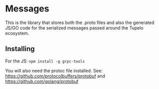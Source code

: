 # Messages

This is the library that stores both the .proto files and also the generated JS/GO code for the serialized messages passed around the Tupelo ecosystem.

## Installing

For the JS: `npm install -g grpc-tools`

You will also need the protoc file installed. See: https://github.com/protocolbuffers/protobuf and  https://github.com/golang/protobuf